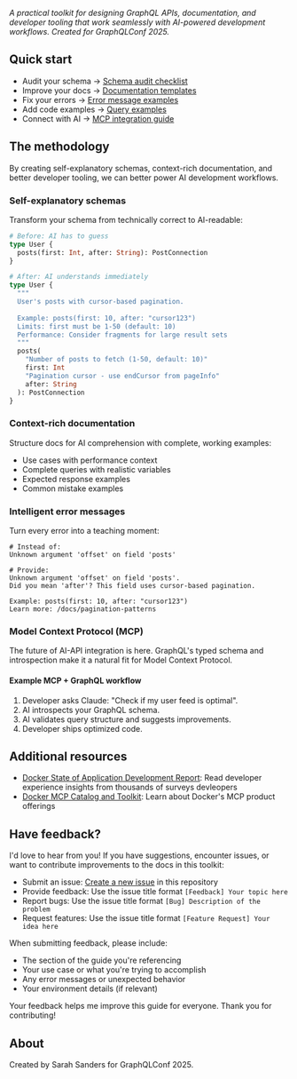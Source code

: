 _A practical toolkit for designing GraphQL APIs, documentation, and developer tooling that work seamlessly with AI-powered development workflows. Created for GraphQLConf 2025._

## Quick start

- Audit your schema -> [Schema audit checklist](schema-audit-checklist.md)
- Improve your docs -> [Documentation templates](documentation-templates.md)
- Fix your errors -> [Error message examples](error-message-examples.md)
- Add code examples -> [Query examples](query-examples.md)
- Connect with AI -> [MCP integration guide](mcp-integration/basic-server.md)

## The methodology

By creating self-explanatory schemas, context-rich documentation, and better developer tooling, we can better power AI development workflows.

### Self-explanatory schemas

Transform your schema from technically correct to AI-readable:

```graphql
# Before: AI has to guess
type User {
  posts(first: Int, after: String): PostConnection
}

# After: AI understands immediately  
type User {
  """
  User's posts with cursor-based pagination.
  
  Example: posts(first: 10, after: "cursor123")
  Limits: first must be 1-50 (default: 10)
  Performance: Consider fragments for large result sets
  """
  posts(
    "Number of posts to fetch (1-50, default: 10)"
    first: Int
    "Pagination cursor - use endCursor from pageInfo" 
    after: String
  ): PostConnection
}
```

### Context-rich documentation

Structure docs for AI comprehension with complete, working examples:

- Use cases with performance context
- Complete queries with realistic variables
- Expected response examples
- Common mistake examples

### Intelligent error messages

Turn every error into a teaching moment:

```text
# Instead of:
Unknown argument 'offset' on field 'posts'

# Provide:
Unknown argument 'offset' on field 'posts'. 
Did you mean 'after'? This field uses cursor-based pagination.

Example: posts(first: 10, after: "cursor123")
Learn more: /docs/pagination-patterns
```

### Model Context Protocol (MCP)

The future of AI-API integration is here. GraphQL's typed schema and introspection make
it a natural fit for Model Context Protocol.

#### Example MCP + GraphQL workflow

1. Developer asks Claude: "Check if my user feed is optimal".
2. AI introspects your GraphQL schema.
3. AI validates query structure and suggests improvements.
4. Developer ships optimized code.

## Additional resources

- [Docker State of Application Development Report](https://www.docker.com/blog/2025-docker-state-of-app-dev/): Read developer experience insights from thousands of surveys devleopers
- [Docker MCP Catalog and Toolkit](https://docs.docker.com/ai/mcp-catalog-and-toolkit/): Learn about Docker's MCP product offerings

## Have feedback?

I'd love to hear from you! If you have suggestions, encounter issues, or want to contribute improvements to the docs in this toolkit:

- Submit an issue: [Create a new issue](../../issues/new) in this repository
- Provide feedback: Use the issue title format `[Feedback] Your topic here`
- Report bugs: Use the issue title format `[Bug] Description of the problem`
- Request features: Use the issue title format `[Feature Request] Your idea here`

When submitting feedback, please include:
- The section of the guide you're referencing
- Your use case or what you're trying to accomplish
- Any error messages or unexpected behavior
- Your environment details (if relevant)

Your feedback helps me improve this guide for everyone. Thank you for contributing!

## About

Created by Sarah Sanders for GraphQLConf 2025.
